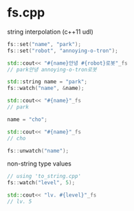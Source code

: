 # fs.cpp

string interpolation (c++11 udl)

```c++
fs::set("name", "park");
fs::set("robot", "annoying-o-tron");

std::cout<< "#{name}안녕 #{robot}로봇"_fs
// park안녕 annoying-o-tron로봇
```

```c++
std::string name = "park";
fs::watch("name", &name);

std::cout<< "#{name}"_fs
// park

name = "cho";

std::cout<< "#{name}"_fs
// cho

fs::unwatch("name");
```

non-string type values
```c++
// using 'to_string.cpp'
fs::watch("level", 5);

std::cout<< "lv. #{level}"_fs
// lv. 5
```
